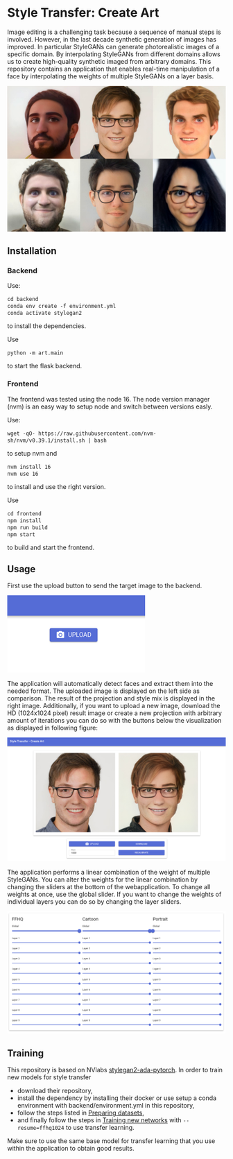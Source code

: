 # Style Transfer: Create Art

Image editing is a challenging task because a sequence of manual steps is involved. However,
in the last decade synthetic generation of images has improved. In particular StyleGANs
can generate photorealistic images of a specific domain. By interpolating StyleGANs from
different domains allows us to create high-quality synthetic imaged from arbitrary domains.
This repository contains an application that enables real-time manipulation
of a face by interpolating the weights of multiple StyleGANs on a layer basis.

[![Depth Comparison](images/thumbnail.png)](https://www.youtube.com/watch?v=786dEdgnqC4)


## Installation

### Backend

Use:
```
cd backend
conda env create -f environment.yml
conda activate stylegan2
```
to install the dependencies.

Use

```
python -m art.main
```
to start the flask backend.

### Frontend

The frontend was tested using the node 16.
The node version manager (nvm) is an easy way to setup node and switch between versions easly.

Use:
```
wget -qO- https://raw.githubusercontent.com/nvm-sh/nvm/v0.39.1/install.sh | bash
```

to setup nvm and 

```
nvm install 16
nvm use 16
```
to install and use the right version.

Use
```
cd frontend
npm install
npm run build
npm start
```
to build and start the frontend.




## Usage

First use the upload button to send the target image to the backend.

![image](images/upload.png)

The application will automatically detect faces and extract them into the needed format.
The uploaded image is displayed on the left side as comparison. The result of the projection and style mix is displayed in the right image. Additionally, if you want to upload a new image, download the HD (1024x1024 pixel) result image or create a new projection with arbitrary amount of iterations you can do so with the buttons below the visualization as displayed in following figure:

![results](images/results.png)

The application performs a linear combination of the weight of multiple StyleGANs. You can alter the weights for the linear combination by changing the sliders at the bottom of the webapplication. To change all weights at once, use the global slider. If you want to change the weights of individual layers you can do so by changing the layer sliders.

![style-mix](images/style-mix.png)



## Training

This repository is based on NVlabs [stylegan2-ada-pytorch](https://github.com/NVlabs/stylegan2-ada-pytorch).
In order to train new models for style transfer

 - download their repository,
 - install the dependency by installing their docker or use setup a conda environment with backend/environment.yml in this repository,
 - follow the steps listed in [Preparing datasets](https://github.com/NVlabs/stylegan2-ada-pytorch),
 - and finally follow the steps in [Training new networks](https://github.com/NVlabs/stylegan2-ada-pytorch) with `--resume=ffhq1024` to use transfer learning.

Make sure to use the same base model for transfer learning that you use within the application to obtain good results.


